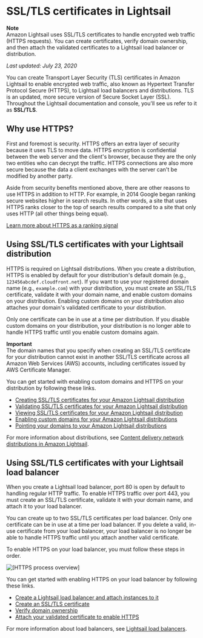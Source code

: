 # SSL/TLS certificates in Lightsail<a name="understanding-tls-ssl-certificates-in-lightsail-https"></a>

**Note**  
Amazon Lightsail uses SSL/TLS certificates to handle encrypted web traffic \(HTTPS requests\)\. You can create certificates, verify domain ownership, and then attach the validated certificates to a Lightsail load balancer or distribution\.

 *Last updated: July 23, 2020* 

You can create Transport Layer Security \(TLS\) certificates in Amazon Lightsail to enable encrypted web traffic, also known as Hypertext Transfer Protocol Secure \(HTTPS\), to Lightsail load balancers and distributions\. TLS is an updated, more secure version of Secure Socket Layer \(SSL\)\. Throughout the Lightsail documentation and console, you'll see us refer to it as **SSL/TLS**\.

## Why use HTTPS?<a name="why-use-https"></a>

First and foremost is security\. HTTPS offers an extra layer of security because it uses TLS to move data\. HTTPS encryption is confidential between the web server and the client's browser, because they are the only two entities who can decrypt the traffic\. HTTPS connections are also more secure because the data a client exchanges with the server can't be modified by another party\.

Aside from security benefits mentioned above, there are other reasons to use HTTPS in addition to HTTP\. For example, in 2014 Google began ranking secure websites higher in search results\. In other words, a site that uses HTTPS ranks closer to the top of search results compared to a site that only uses HTTP \(all other things being equal\)\.

 [Learn more about HTTPS as a ranking signal](https://webmasters.googleblog.com/2014/08/https-as-ranking-signal.html) 

## Using SSL/TLS certificates with your Lightsail distribution<a name="using-ssl-tls-with-distribution"></a>

HTTPS is required on Lightsail distributions\. When you create a distribution, HTTPS is enabled by default for your distribution's default domain \(e\.g\., `123456abcdef.cloudfront.net`\)\. If you want to use your registered domain name \(e\.g\., `example.com`\) with your distribution, you must create an SSL/TLS certificate, validate it with your domain name, and enable custom domains on your distribution\. Enabling custom domains on your distribution also attaches your domain's validated certificate to your distribution\.

Only one certificate can be in use at a time per distribution\. If you disable custom domains on your distribution, your distribution is no longer able to handle HTTPS traffic until you enable custom domains again\.

**Important**  
The domain names that you specify when creating an SSL/TLS certificate for your distribution cannot exist in another SSL/TLS certificate across all Amazon Web Services \(AWS\) accounts, including certificates issued by AWS Certificate Manager\.

You can get started with enabling custom domains and HTTPS on your distribution by following these links\.
+ [Creating SSL/TLS certificates for your Amazon Lightsail distribution](amazon-lightsail-create-a-distribution-certificate.md)
+ [Validating SSL/TLS certificates for your Amazon Lightsail distribution](amazon-lightsail-validating-a-distribution-certificate.md)
+ [Viewing SSL/TLS certificates for your Amazon Lightsail distribution](amazon-lightsail-viewing-distribution-certificates.md)
+ [Enabling custom domains for your Amazon Lightsail distributions](amazon-lightsail-enabling-distribution-custom-domains.md)
+ [Pointing your domains to your Amazon Lightsail distributions](amazon-lightsail-point-domain-to-distribution.md)

For more information about distributions, see [Content delivery network distributions in Amazon Lightsail](amazon-lightsail-content-delivery-network-distributions.md)\.

## Using SSL/TLS certificates with your Lightsail load balancer<a name="using-ssl-tls-with-load-balancer"></a>

When you create a Lightsail load balancer, port 80 is open by default to handling regular HTTP traffic\. To enable HTTPS traffic over port 443, you must create an SSL/TLS certificate, validate it with your domain name, and attach it to your load balancer\.

You can create up to two SSL/TLS certificates per load balancer\. Only one certificate can be in use at a time per load balancer\. If you delete a valid, in\-use certificate from your load balancer, your load balancer is no longer be able to handle HTTPS traffic until you attach another valid certificate\.

To enable HTTPS on your load balancer, you must follow these steps in order\.

![\[HTTPS process overview\]](https://d9yljz1nd5001.cloudfront.net/en_us/cdafd3c2a6d9edfefee89eda217b0068/images/create-https-load-balancer-process-summary.png)

You can get started with enabling HTTPS on your load balancer by following these links\.
+  [Create a Lightsail load balancer and attach instances to it](create-lightsail-load-balancer-and-attach-lightsail-instances.md) 
+  [Create an SSL/TLS certificate](create-tls-ssl-certificate-and-attach-to-lightsail-load-balancer-https.md) 
+  [Verify domain ownership](verify-tls-ssl-certificate-using-dns-cname-https.md) 
+  [Attach your validated certificate to enable HTTPS](attach-validated-certificate-to-load-balancer.md) 

For more information about load balancers, see [Lightsail load balancers](understanding-lightsail-load-balancers.md)\.